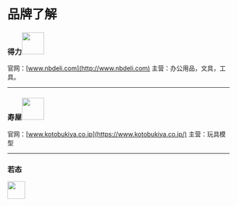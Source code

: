 # 品牌了解
### 得力<img width="50px" src="https://ss0.bdstatic.com/-0U0bnSm1A5BphGlnYG/tam-ogel/2f5394988370fcb10626f6a817c00d65_222_222.jpg">
官网：[www.nbdeli.com](http://www.nbdeli.com)
主营：办公用品，文具，工具。


***
### 寿屋<img width="50px" src="https://tva3.sinaimg.cn/crop.0.0.180.180.180/41e110bdjw1e8qgp5bmzyj2050050aa8.jpg">
官网：[www.kotobukiya.co.jp](https://www.kotobukiya.co.jp/)
主营：玩具模型
***
### 若态
<img height="40px" src="https://robotime.cn/wp-content/uploads/2018/11/20181017%E8%8B%A5%E6%80%81%E5%AE%98%E7%BD%91-legal_03.png">
<!--stackedit_data:
eyJoaXN0b3J5IjpbMzY2NTg2ODUxLC02Mjc0ODg0OV19
-->